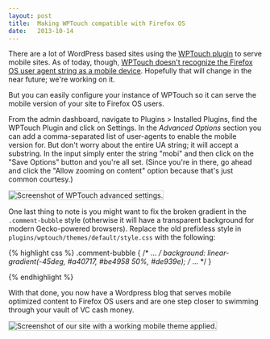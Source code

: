 ```yaml
---
layout: post
title:  Making WPTouch compatible with Firefox OS
date:   2013-10-14
---
```


There are a lot of WordPress based sites using the [WPTouch plugin][wptouch] to serve mobile sites. As of today, though, [WPTouch doesn't recognize the Firefox OS user agent string as a mobile device][bug]. Hopefully that will change in the near future; we're working on it.

But you can easily configure your instance of WPTouch so it can serve the mobile version of your site to Firefox OS users.

From the admin dashboard, navigate to Plugins > Installed Plugins, find the WPTouch Plugin and click on Settings. In the *Advanced Options* section you can add a comma-separated list of user-agents to enable the mobile version for. But don't worry about the entire UA string; it will accept a substring. In the input simply enter the string "mobi" and then click on the "Save Options" button and you're all set. (Since you're in there, go ahead and click the "Allow zooming on content" option because that's just common courtesy.)

<img src="https://miketaylr.com/posts/assets/custom.png" style="border:1px solid #ccc" alt="Screenshot of WPTouch advanced settings.">

One last thing to note is you might want to fix the broken gradient in the `.comment-bubble` style (otherwise it will have a transparent background for modern Gecko-powered browsers). Replace the old prefixless style in `plugins/wptouch/themes/default/style.css` with the following:

{% highlight css %}
.comment-bubble {
  /* ... */
  background: linear-gradient(-45deg, #a40717, #be4958 50%, #de939e);
  /* ... */
}

{% endhighlight %}

With that done, you now have a Wordpress blog that serves mobile optimized content to Firefox OS users and are one step closer to swimming through your vault of VC cash money.

<img src="https://miketaylr.com/posts/assets/mobile.png" style="border:1px solid #ccc" alt="Screenshot of our site with a working mobile theme applied.">

[bug]: https://bugzilla.mozilla.org/show_bug.cgi?id=909420
[wptouch]: http://wordpress.org/plugins/wptouch/